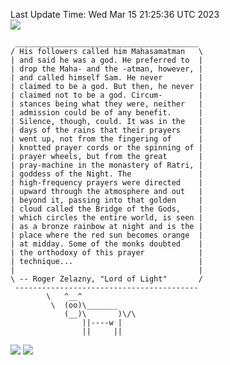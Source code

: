 Last Update Time: 
Wed Mar 15 21:25:36 UTC 2023
<br>![](https://img.shields.io/badge/%E5%A4%A7%E5%AE%B6-%E5%AE%89%E5%AE%89-green)<br>
```
 _________________________________________
/ His followers called him Mahasamatman   \
| and said he was a god. He preferred to  |
| drop the Maha- and the -atman, however, |
| and called himself Sam. He never        |
| claimed to be a god. But then, he never |
| claimed not to be a god. Circum-        |
| stances being what they were, neither   |
| admission could be of any benefit.      |
| Silence, though, could. It was in the   |
| days of the rains that their prayers    |
| went up, not from the fingering of      |
| knotted prayer cords or the spinning of |
| prayer wheels, but from the great       |
| pray-machine in the monastery of Ratri, |
| goddess of the Night. The               |
| high-frequency prayers were directed    |
| upward through the atmosphere and out   |
| beyond it, passing into that golden     |
| cloud called the Bridge of the Gods,    |
| which circles the entire world, is seen |
| as a bronze rainbow at night and is the |
| place where the red sun becomes orange  |
| at midday. Some of the monks doubted    |
| the orthodoxy of this prayer            |
| technique...                            |
|                                         |
\ -- Roger Zelazny, "Lord of Light"       /
 -----------------------------------------
        \   ^__^
         \  (oo)\_______
            (__)\       )\/\
                ||----w |
                ||     ||
```
![](https://github-readme-stats.vercel.app/api?username=chenlitw)
![](https://github-readme-stats.vercel.app/api/top-langs/?username=chenlitw)
